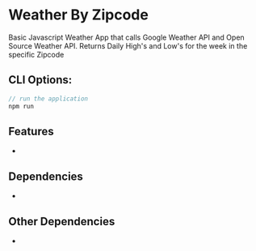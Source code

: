 # Weather By Zipcode
Basic Javascript Weather App that calls Google Weather API and Open Source Weather API.
Returns Daily High's and Low's for the week in the specific Zipcode

## CLI Options:
```javascript
// run the application
npm run
```

## Features
* 

## Dependencies
* 

## Other Dependencies
* 
